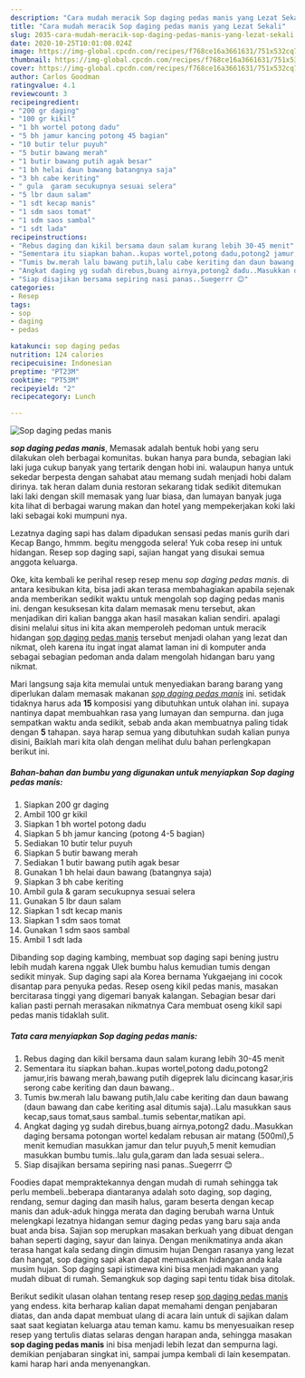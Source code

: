 ```yaml
---
description: "Cara mudah meracik Sop daging pedas manis yang Lezat Sekali"
title: "Cara mudah meracik Sop daging pedas manis yang Lezat Sekali"
slug: 2035-cara-mudah-meracik-sop-daging-pedas-manis-yang-lezat-sekali
date: 2020-10-25T10:01:08.024Z
image: https://img-global.cpcdn.com/recipes/f768ce16a3661631/751x532cq70/sop-daging-pedas-manis-foto-resep-utama.jpg
thumbnail: https://img-global.cpcdn.com/recipes/f768ce16a3661631/751x532cq70/sop-daging-pedas-manis-foto-resep-utama.jpg
cover: https://img-global.cpcdn.com/recipes/f768ce16a3661631/751x532cq70/sop-daging-pedas-manis-foto-resep-utama.jpg
author: Carlos Goodman
ratingvalue: 4.1
reviewcount: 3
recipeingredient:
- "200 gr daging"
- "100 gr kikil"
- "1 bh wortel potong dadu"
- "5 bh jamur kancing potong 45 bagian"
- "10 butir telur puyuh"
- "5 butir bawang merah"
- "1 butir bawang putih agak besar"
- "1 bh helai daun bawang batangnya saja"
- "3 bh cabe keriting"
- " gula  garam secukupnya sesuai selera"
- "5 lbr daun salam"
- "1 sdt kecap manis"
- "1 sdm saos tomat"
- "1 sdm saos sambal"
- "1 sdt lada"
recipeinstructions:
- "Rebus daging dan kikil bersama daun salam kurang lebih 30-45 menit"
- "Sementara itu siapkan bahan..kupas wortel,potong dadu,potong2 jamur,iris bawang merah,bawang putih digeprek lalu dicincang kasar,iris serong cabe keriting dan daun bawang.."
- "Tumis bw.merah lalu bawang putih,lalu cabe keriting dan daun bawang (daun bawang dan cabe keriting asal ditumis saja)..Lalu masukkan saus kecap,saus tomat,saus sambal..tumis sebentar,matikan api."
- "Angkat daging yg sudah direbus,buang airnya,potong2 dadu..Masukkan daging bersama potongan wortel kedalam rebusan air matang (500ml),5 menit kemudian masukkan jamur dan telur puyuh,5 menit kemudian masukkan bumbu tumis..lalu gula,garam dan lada sesuai selera.."
- "Siap disajikan bersama sepiring nasi panas..Suegerrr 😊"
categories:
- Resep
tags:
- sop
- daging
- pedas

katakunci: sop daging pedas 
nutrition: 124 calories
recipecuisine: Indonesian
preptime: "PT23M"
cooktime: "PT53M"
recipeyield: "2"
recipecategory: Lunch

---
```



![Sop daging pedas manis](https://img-global.cpcdn.com/recipes/f768ce16a3661631/751x532cq70/sop-daging-pedas-manis-foto-resep-utama.jpg)

<b><i>sop daging pedas manis</i></b>, Memasak adalah bentuk hobi yang seru dilakukan oleh berbagai komunitas. bukan hanya para bunda, sebagian laki laki juga cukup banyak yang tertarik dengan hobi ini. walaupun hanya untuk sekedar berpesta dengan sahabat atau memang sudah menjadi hobi dalam dirinya. tak heran dalam dunia restoran sekarang tidak sedikit ditemukan laki laki dengan skill memasak yang luar biasa, dan lumayan banyak juga kita lihat di berbagai warung makan dan hotel yang mempekerjakan koki laki laki sebagai koki mumpuni nya.

Lezatnya daging sapi has dalam dipadukan sensasi pedas manis gurih dari Kecap Bango, hmmm. begitu menggoda selera! Yuk coba resep ini untuk hidangan. Resep sop daging sapi, sajian hangat yang disukai semua anggota keluarga.

Oke, kita kembali ke perihal resep resep menu <i>sop daging pedas manis</i>. di antara kesibukan kita, bisa jadi akan terasa membahagiakan apabila sejenak anda memberikan sedikit waktu untuk mengolah sop daging pedas manis ini. dengan kesuksesan kita dalam memasak menu tersebut, akan menjadikan diri kalian bangga akan hasil masakan kalian sendiri. apalagi disini melalui situs ini kita akan memperoleh pedoman untuk meracik hidangan <u>sop daging pedas manis</u> tersebut menjadi olahan yang lezat dan nikmat, oleh karena itu ingat ingat alamat laman ini di komputer anda sebagai sebagian pedoman anda dalam mengolah hidangan baru yang nikmat.


Mari langsung saja kita memulai untuk menyediakan barang barang yang diperlukan dalam memasak makanan <u><i>sop daging pedas manis</i></u> ini. setidak tidaknya harus ada <b>15</b> komposisi yang dibutuhkan untuk olahan ini. supaya nantinya dapat membuahkan rasa yang lumayan dan sempurna. dan juga sempatkan waktu anda sedikit, sebab anda akan membuatnya paling tidak dengan <b>5</b> tahapan. saya harap semua yang dibutuhkan sudah kalian punya disini, Baiklah mari kita olah dengan melihat dulu bahan perlengkapan berikut ini.

<!--inarticleads1-->

##### Bahan-bahan dan bumbu yang digunakan untuk menyiapkan Sop daging pedas manis:

1. Siapkan 200 gr daging
1. Ambil 100 gr kikil
1. Siapkan 1 bh wortel potong dadu
1. Siapkan 5 bh jamur kancing (potong 4-5 bagian)
1. Sediakan 10 butir telur puyuh
1. Siapkan 5 butir bawang merah
1. Sediakan 1 butir bawang putih agak besar
1. Gunakan 1 bh helai daun bawang (batangnya saja)
1. Siapkan 3 bh cabe keriting
1. Ambil  gula &amp; garam secukupnya sesuai selera
1. Gunakan 5 lbr daun salam
1. Siapkan 1 sdt kecap manis
1. Siapkan 1 sdm saos tomat
1. Gunakan 1 sdm saos sambal
1. Ambil 1 sdt lada


Dibanding sop daging kambing, membuat sop daging sapi bening justru lebih mudah karena nggak Ulek bumbu halus kemudian tumis dengan sedikit minyak. Sup daging sapi ala Korea bernama Yukgaejang ini cocok disantap para penyuka pedas. Resep oseng kikil pedas manis, masakan bercitarasa tinggi yang digemari banyak kalangan. Sebagian besar dari kalian pasti pernah merasakan nikmatnya Cara membuat oseng kikil sapi pedas manis tidaklah sulit. 

<!--inarticleads2-->

##### Tata cara menyiapkan Sop daging pedas manis:

1. Rebus daging dan kikil bersama daun salam kurang lebih 30-45 menit
1. Sementara itu siapkan bahan..kupas wortel,potong dadu,potong2 jamur,iris bawang merah,bawang putih digeprek lalu dicincang kasar,iris serong cabe keriting dan daun bawang..
1. Tumis bw.merah lalu bawang putih,lalu cabe keriting dan daun bawang (daun bawang dan cabe keriting asal ditumis saja)..Lalu masukkan saus kecap,saus tomat,saus sambal..tumis sebentar,matikan api.
1. Angkat daging yg sudah direbus,buang airnya,potong2 dadu..Masukkan daging bersama potongan wortel kedalam rebusan air matang (500ml),5 menit kemudian masukkan jamur dan telur puyuh,5 menit kemudian masukkan bumbu tumis..lalu gula,garam dan lada sesuai selera..
1. Siap disajikan bersama sepiring nasi panas..Suegerrr 😊


Foodies dapat mempraktekannya dengan mudah di rumah sehingga tak perlu membeli..beberapa diantaranya adalah soto daging, sop daging, rendang, semur daging dan masih halus, garam beserta dengan kecap manis dan aduk-aduk hingga merata dan daging berubah warna Untuk melengkapi lezatnya hidangan semur daging pedas yang baru saja anda buat anda bisa. Sajian sop merupkan masakan berkuah yang dibuat dengan bahan seperti daging, sayur dan lainya. Dengan menikmatinya anda akan terasa hangat kala sedang dingin dimusim hujan Dengan rasanya yang lezat dan hangat, sop daging sapi akan dapat memuaskan hidangan anda kala musim hujan. Sop daging sapi istimewa kini bisa menjadi makanan yang mudah dibuat di rumah. Semangkuk sop daging sapi tentu tidak bisa ditolak. 

Berikut sedikit ulasan olahan tentang resep resep <u>sop daging pedas manis</u> yang endess. kita berharap kalian dapat memahami dengan penjabaran diatas, dan anda dapat membuat ulang di acara lain untuk di sajikan dalam saat saat kegiatan keluarga atau teman kamu. kamu bs menyesuaikan resep resep yang tertulis diatas selaras dengan harapan anda, sehingga masakan <b>sop daging pedas manis</b> ini bisa menjadi lebih lezat dan sempurna lagi. demikian penjabaran singkat ini, sampai jumpa kembali di lain kesempatan. kami harap hari anda menyenangkan.
